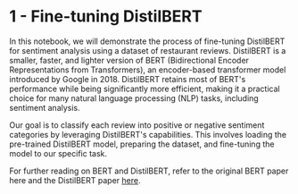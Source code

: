 # 1 - Fine-tuning DistilBERT

In this notebook, we will demonstrate the process of fine-tuning DistilBERT for sentiment analysis using a dataset of restaurant reviews. DistilBERT is a smaller, faster, and lighter version of BERT (Bidirectional Encoder Representations from Transformers), an encoder-based transformer model introduced by Google in 2018. DistilBERT retains most of BERT's performance while being significantly more efficient, making it a practical choice for many natural language processing (NLP) tasks, including sentiment analysis.

Our goal is to classify each review into positive or negative sentiment categories by leveraging DistilBERT's capabilities. This involves loading the pre-trained DistilBERT model, preparing the dataset, and fine-tuning the model to our specific task.




For further reading on BERT and DistilBERT, refer to the original BERT paper here and the DistilBERT paper [here](https://arxiv.org/abs/1910.01108).

